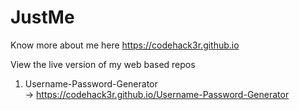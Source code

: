 # JustMe
Know more about me here https://codehack3r.github.io

View the live version of my web based repos
1. Username-Password-Generator  
-> https://codehack3r.github.io/Username-Password-Generator
